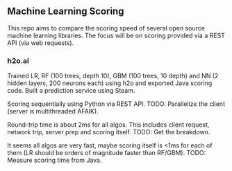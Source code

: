 
## Machine Learning Scoring

This repo aims to compare the scoring speed of several open source machine learning
libraries. The focus will be on scoring provided via a REST API (via web requests).


### h2o.ai

Trained LR, RF (100 trees, depth 10), GBM (100 trees, 10 depth) and NN (2 hidden layers, 200 neurons each) using h2o and exported Java scoring code. Built a prediction service using Steam. 

Scoring sequentially using Python via REST API. TODO: Parallelize the client (server is multithreaded AFAIK).

Round-trip time is about 2ms for all algos. This includes client request, network trip,
server prep and scoring itself. TODO: Get the breakdown. 

It seems all algos are very fast, maybe scoring itself is <1ms for each of them (LR should be orders of magnitude faster than RF/GBM). TODO: Measure scoring time from Java.

